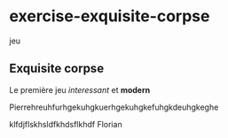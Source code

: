 # exercise-exquisite-corpse
jeu
## Exquisite corpse 
Le première jeu *interessant* et **modern**

Pierrehreuhfurhgekuhgkuerhgekuhgkefuhgkdeuhgkeghe

klfdjflskhsldfkhdsflkhdf Florian
